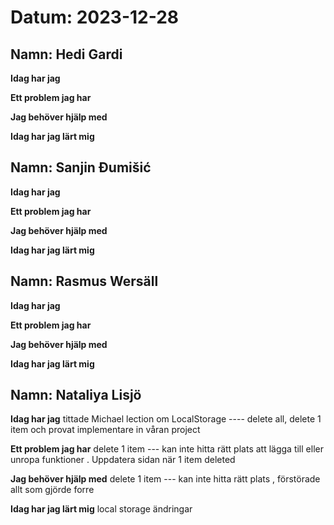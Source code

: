 # Datum: 2023-12-28

## Namn: Hedi Gardi

**Idag har jag**

**Ett problem jag har**

**Jag behöver hjälp med**

**Idag har jag lärt mig**

## Namn: Sanjin Đumišić

**Idag har jag**

**Ett problem jag har**

**Jag behöver hjälp med**

**Idag har jag lärt mig**

## Namn: Rasmus Wersäll

**Idag har jag**  

**Ett problem jag har**

**Jag behöver hjälp med**

**Idag har jag lärt mig**

## Namn: Nataliya Lisjö

**Idag har jag** tittade Michael lection om LocalStorage  ---- delete all, delete 1 item och provat implementare in våran project

**Ett problem jag har**      delete 1 item --- kan inte hitta rätt plats att lägga till eller unropa funktioner . Uppdatera sidan när 1 item deleted 

**Jag behöver hjälp med**   delete 1 item --- kan inte hitta rätt plats , förstörade allt som gjörde forre 

**Idag har jag lärt mig**    local storage ändringar 

